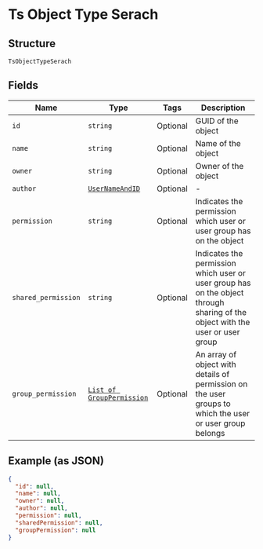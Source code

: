 
# Ts Object Type Serach

## Structure

`TsObjectTypeSerach`

## Fields

| Name | Type | Tags | Description |
|  --- | --- | --- | --- |
| `id` | `string` | Optional | GUID of the object |
| `name` | `string` | Optional | Name of the object |
| `owner` | `string` | Optional | Owner of the object |
| `author` | [`UserNameAndID`](../../doc/models/user-name-and-id.md) | Optional | - |
| `permission` | `string` | Optional | Indicates the permission which user or user group has on the object |
| `shared_permission` | `string` | Optional | Indicates the permission which user or user group has on the object through sharing of the object with the user or user group |
| `group_permission` | [`List of GroupPermission`](../../doc/models/group-permission.md) | Optional | An array of object with details of permission on the user groups to which the user or user group belongs |

## Example (as JSON)

```json
{
  "id": null,
  "name": null,
  "owner": null,
  "author": null,
  "permission": null,
  "sharedPermission": null,
  "groupPermission": null
}
```

